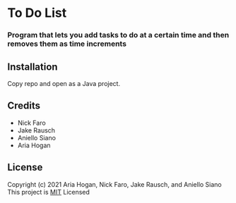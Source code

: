 # To Do List
### Program that lets you add tasks to do at a certain time and then removes them as time increments

## Installation
Copy repo and open as a Java project.

## Credits
- Nick Faro
- Jake Rausch
- Aniello Siano
- Aria Hogan

## License
Copyright (c) 2021 Aria Hogan, Nick Faro, Jake Rausch, and Aniello Siano<br />
This project is [MIT](https://github.com/hoganc3/ToDoList/blob/main/LICENSE) Licensed
